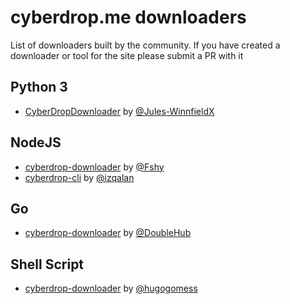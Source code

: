 # cyberdrop.me downloaders
List of downloaders built by the community. If you have created a downloader or tool for the site please submit a PR with it

## Python 3  
* [CyberDropDownloader](https://github.com/Jules-WinnfieldX/CyberDropDownloader) by [@Jules-WinnfieldX](https://github.com/Jules-WinnfieldX)

## NodeJS  
* [cyberdrop-downloader](https://www.npmjs.com/package/cyberdrop-downloader) by [@Fshy](https://gitlab.com/Fshy)
* [cyberdrop-cli](https://www.npmjs.com/package/cyberdrop-cli) by [@izqalan](https://github.com/izqalan)

## Go  
* [cyberdrop-downloader](https://github.com/DoubleHub/cyberdrop-downloader) by [@DoubleHub](https://github.com/DoubleHub)

## Shell Script  
* [cyberdrop-downloader](https://github.com/hugogomess/cyberdrop-downloader) by [@hugogomess](https://github.com/hugogomess)
